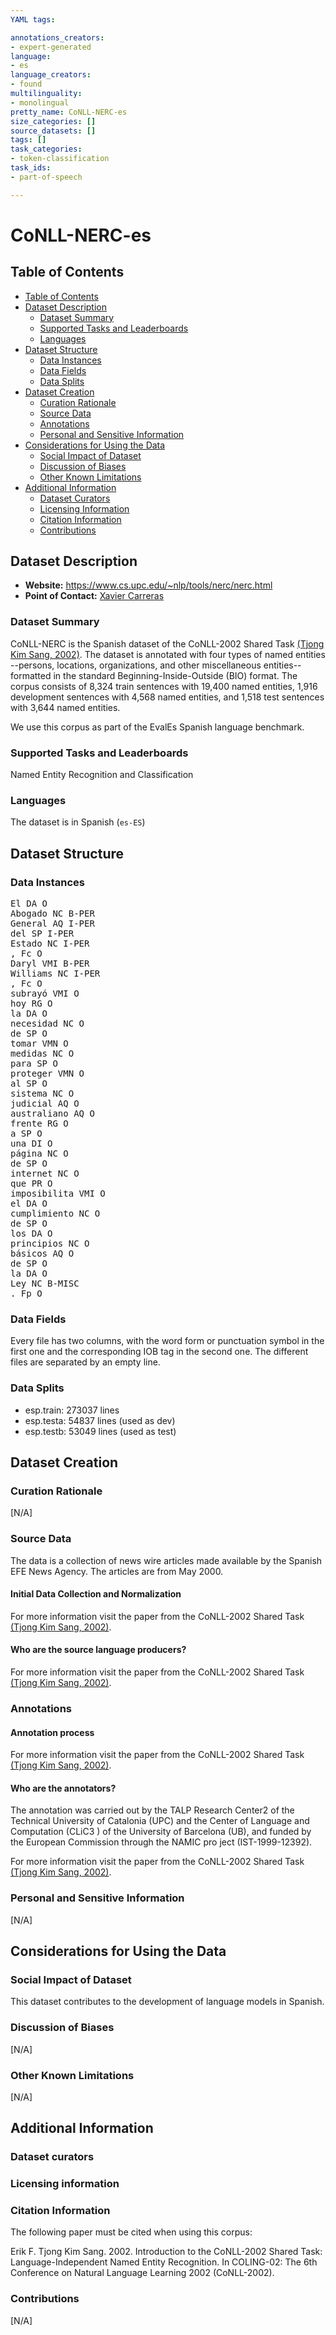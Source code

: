 ```yaml
---
YAML tags:

annotations_creators:
- expert-generated
language:
- es
language_creators:
- found
multilinguality:
- monolingual
pretty_name: CoNLL-NERC-es
size_categories: []
source_datasets: []
tags: []
task_categories:
- token-classification
task_ids:
- part-of-speech

---
```



# CoNLL-NERC-es

## Table of Contents
- [Table of Contents](#table-of-contents)
- [Dataset Description](#dataset-description)
  - [Dataset Summary](#dataset-summary)
  - [Supported Tasks and Leaderboards](#supported-tasks-and-leaderboards)
  - [Languages](#languages)
- [Dataset Structure](#dataset-structure)
  - [Data Instances](#data-instances)
  - [Data Fields](#data-fields)
  - [Data Splits](#data-splits)
- [Dataset Creation](#dataset-creation)
  - [Curation Rationale](#curation-rationale)
  - [Source Data](#source-data)
  - [Annotations](#annotations)
  - [Personal and Sensitive Information](#personal-and-sensitive-information)
- [Considerations for Using the Data](#considerations-for-using-the-data)
  - [Social Impact of Dataset](#social-impact-of-dataset)
  - [Discussion of Biases](#discussion-of-biases)
  - [Other Known Limitations](#other-known-limitations)
- [Additional Information](#additional-information)
  - [Dataset Curators](#dataset-curators)
  - [Licensing Information](#licensing-information)
  - [Citation Information](#citation-information)
  - [Contributions](#contributions)


## Dataset Description
- **Website:** https://www.cs.upc.edu/~nlp/tools/nerc/nerc.html
- **Point of Contact:** [Xavier Carreras](carreras@lsi.upc.es) 


### Dataset Summary

CoNLL-NERC is the Spanish dataset of the CoNLL-2002 Shared Task [(Tjong Kim Sang, 2002)](https://aclanthology.org/W02-2024.pdf). The dataset is annotated with four types of named entities --persons, locations, organizations, and other miscellaneous entities-- formatted in the standard Beginning-Inside-Outside (BIO) format. The corpus consists of 8,324 train sentences with 19,400 named entities, 1,916 development sentences with 4,568 named entities, and 1,518 test sentences with 3,644 named entities.

We use this corpus as part of the EvalEs Spanish language benchmark. 

### Supported Tasks and Leaderboards

Named Entity Recognition and Classification

### Languages

The dataset is in Spanish (`es-ES`)

## Dataset Structure

### Data Instances

<pre>
El DA O
Abogado NC B-PER
General AQ I-PER
del SP I-PER
Estado NC I-PER
, Fc O
Daryl VMI B-PER
Williams NC I-PER
, Fc O
subrayó VMI O
hoy RG O
la DA O
necesidad NC O
de SP O
tomar VMN O
medidas NC O
para SP O
proteger VMN O
al SP O
sistema NC O
judicial AQ O
australiano AQ O
frente RG O
a SP O
una DI O
página NC O
de SP O
internet NC O
que PR O
imposibilita VMI O
el DA O
cumplimiento NC O
de SP O
los DA O
principios NC O
básicos AQ O
de SP O
la DA O
Ley NC B-MISC
. Fp O
</pre>

### Data Fields

Every file has two columns, with the word form or punctuation symbol in the first one and the corresponding IOB tag in the second one. The different files are separated by an empty line. 

### Data Splits

- esp.train: 273037 lines
- esp.testa: 54837 lines (used as dev)
- esp.testb: 53049 lines (used as test)

## Dataset Creation

### Curation Rationale
[N/A] 

### Source Data

The data is a collection of news wire articles made available by the Spanish EFE News Agency. The articles are from May 2000.

#### Initial Data Collection and Normalization

For more information visit the paper from the CoNLL-2002 Shared Task [(Tjong Kim Sang, 2002)](https://aclanthology.org/W02-2024.pdf).

#### Who are the source language producers?

For more information visit the paper from the CoNLL-2002 Shared Task [(Tjong Kim Sang, 2002)](https://aclanthology.org/W02-2024.pdf).

### Annotations

#### Annotation process

For more information visit the paper from the CoNLL-2002 Shared Task [(Tjong Kim Sang, 2002)](https://aclanthology.org/W02-2024.pdf).

#### Who are the annotators?

The annotation was carried out by the TALP Research Center2 of the Technical University of Catalonia (UPC) and the Center of Language and Computation (CLiC3 ) of the University of Barcelona (UB), and funded by the European Commission through the NAMIC pro ject (IST-1999-12392).

For more information visit the paper from the CoNLL-2002 Shared Task [(Tjong Kim Sang, 2002)](https://aclanthology.org/W02-2024.pdf).

### Personal and Sensitive Information

[N/A]

## Considerations for Using the Data

### Social Impact of Dataset

This dataset contributes to the development of language models in Spanish.

### Discussion of Biases

[N/A]

### Other Known Limitations

[N/A]


## Additional Information


### Dataset curators


### Licensing information


### Citation Information

The following paper must be cited when using this corpus:

Erik F. Tjong Kim Sang. 2002. Introduction to the CoNLL-2002 Shared Task: Language-Independent Named Entity Recognition. In COLING-02: The 6th Conference on Natural Language Learning 2002 (CoNLL-2002).


### Contributions

[N/A]


